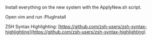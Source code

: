 Install everything on the new system with the ApplyNew.sh script.

Open vim and run :PlugInstall

ZSH Syntax Highlighting: [https://github.com/zsh-users/zsh-syntax-highlighting](https://github.com/zsh-users/zsh-syntax-highlighting)
